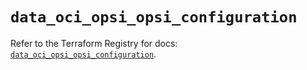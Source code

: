 # `data_oci_opsi_opsi_configuration`

Refer to the Terraform Registry for docs: [`data_oci_opsi_opsi_configuration`](https://registry.terraform.io/providers/oracle/oci/6.18.0/docs/data-sources/opsi_opsi_configuration).
